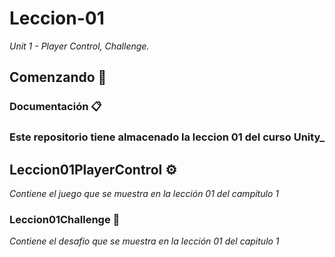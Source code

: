 # Leccion-01
_Unit 1 - Player Control, Challenge._

## Comenzando 🚀
### Documentación 📋

### Este repositorio tiene almacenado la leccion 01 del curso Unity_

## Leccion01PlayerControl ⚙️

_Contiene el juego que se muestra en la lección 01 del campitulo 1_

### Leccion01Challenge 🔩

_Contiene el desafio que se muestra en la lección 01 del capitulo 1_
